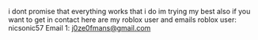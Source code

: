 i dont promise that everything works that i do im trying my best also if you want to get in contact here are my roblox user and emails
roblox user: nicsonic57
Email 1: j0ze0fmans@gmail.com
